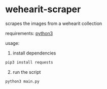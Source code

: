 # wehearit-scraper
 scrapes the images from a wehearit collection 

requirements:
[python3](https://www.python.org/downloads/)

usage:

1. install dependencies 
```py
pip3 install requests
```

2. run the script
```py
python3 main.py
```
